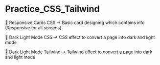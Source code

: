 ﻿# Practice_CSS_Tailwind

 📁 Responsive Cards CSS -> Basic card designing which contains info (Responsive for all screens)

 📁 Dark Light Mode CSS -> CSS effect to convert a page into dark and light mode

  📁 Dark Light Mode Tailwind -> Tailwind effect to convert a page into dark and light mode
 
